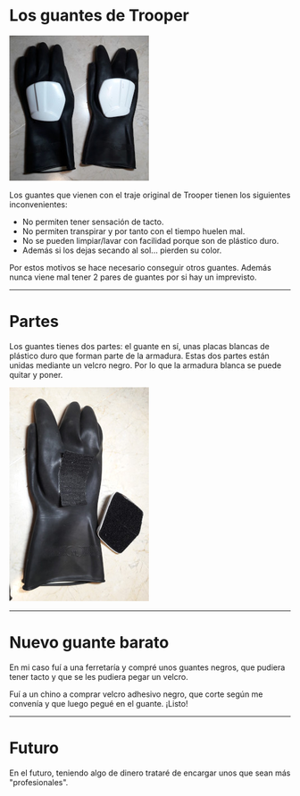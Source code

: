 
# Los guantes de Trooper

![gloves-01](images/gloves-01.jpg)

Los guantes que vienen con el traje original de Trooper tienen los
siguientes inconvenientes:
* No permiten tener sensación de tacto.
* No permiten transpirar y por tanto con el tiempo huelen mal.
* No se pueden limpiar/lavar con facilidad porque son de plástico duro.
* Además si los dejas secando al sol... pierden su color.

Por estos motivos se hace necesario conseguir otros guantes.
Además nunca viene mal tener 2 pares de guantes por si hay un imprevisto.

---

# Partes

Los guantes tienes dos partes: el guante en sí, unas placas blancas de plástico duro que forman parte de la armadura. Estas dos partes están unidas mediante un velcro negro. Por lo que la armadura blanca se puede quitar y poner.

![gloves-02](images/gloves-02.jpg)

---

# Nuevo guante barato

En mi caso fuí a una ferretaría y compré unos guantes negros, que pudiera tener tacto y que se les pudiera pegar un velcro.

Fuí a un chino a comprar velcro adhesivo negro, que corte según me convenía y que luego pegué en el guante. ¡Listo!

---

# Futuro

En el futuro, teniendo algo de dinero trataré de encargar unos que sean más "profesionales".
